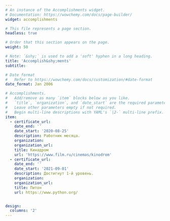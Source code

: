 ```yaml
---
# An instance of the Accomplishments widget.
# Documentation: https://wowchemy.com/docs/page-builder/
widget: accomplishments

# This file represents a page section.
headless: true

# Order that this section appears on the page.
weight: 50

# Note: `&shy;` is used to add a 'soft' hyphen in a long heading.
title: 'Accomplish&shy;ments'
subtitle:

# Date format
#   Refer to https://wowchemy.com/docs/customization/#date-format
date_format: Jan 2006

# Accomplishments.
#   Add/remove as many `item` blocks below as you like.
#   `title`, `organization`, and `date_start` are the required parameters.
#   Leave other parameters empty if not required.
#   Begin multi-line descriptions with YAML's `|2-` multi-line prefix.
item:
  - certificate_url:
    date_end: ''
    date_start: '2020-08-25'
    description: Работник месяца.
    organization: 
    organization_url: 
    title: Кинадром
    url: 'https://www.film.ru/cinemas/kinodrom'
  - certificate_url: 
    date_end: ''
    date_start: '2021-09-01'
    description: Достигнут 1-й уровень.
    organization: 
    organization_url: 
    title: Питон
    url: https://www.python.org/


design:
  columns: '2'
---
```


